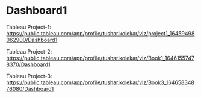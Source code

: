 # Dashboard1
Tableau Project-1:
https://public.tableau.com/app/profile/tushar.kolekar/viz/project1_16459498062900/Dashboard1

Tableau Project-2:
https://public.tableau.com/app/profile/tushar.kolekar/viz/Book1_16461557478370/Dashboard1

Tableau Project-3:
https://public.tableau.com/app/profile/tushar.kolekar/viz/Book3_16465834876080/Dashboard1
